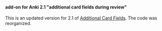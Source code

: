#### add-on for Anki 2.1 "additional card fields during review"

This is an updated version for 2.1 of [Additional Card Fields](https://ankiweb.net/shared/info/441235634). The code was reorganized.
